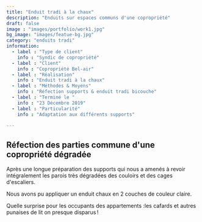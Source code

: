 ```yaml
---
title: "Enduit tradi à la chaux"
description: "Enduits sur espaces communs d'une copropriété"
draft: false
image : "images/portfolio/work1.jpg"
bg_image: "images/featue-bg.jpg"
category: "enduits tradi"
information:
  - label : "Type de client"
    info : "Syndic de copropriété"
  - label : "Client"
    info : "Copropriété Bel-air"  
  - label : "Réalisation"
    info : "Enduit tradi à la chaux"
  - label : "Méthodes & Moyens"
    info : "Réfection supports & enduit tradi bicouche"
  - label : "Terminé le "
    info : "23 Décembre 2019"
  - label : "Particularité"
    info : "Adaptation aux différents supports"
  
---
```


## Réfection des parties commune d'une copropriété dégradée

Après une longue préparation des supports qui nous a amenés à revoir intégralement les parois très dégradées des couloirs et des cages d'escaliers.

Nous avons pu appliquer un enduit chaux en 2 couches de couleur claire.

Quelle surprise pour les occupants des appartements :les cafards et autres punaises de lit on presque disparus !
